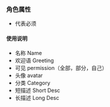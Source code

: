 ### 角色属性

* 代表必须

#### 使用说明

- 名称 Name
- 欢迎语 Greeting
- 可见 permission（全部，部分，自己）
- 头像 avatar
- 分类 Category
- 短描述 Short Desc
- 长描述 Long Desc


